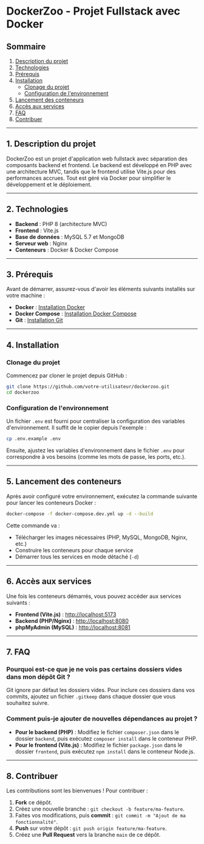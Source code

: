 
# DockerZoo - Projet Fullstack avec Docker

## Sommaire
1. [Description du projet](#description-du-projet)
2. [Technologies](#technologies)
3. [Prérequis](#prérequis)
4. [Installation](#installation)
   - [Clonage du projet](#clonage-du-projet)
   - [Configuration de l'environnement](#configuration-de-lenvironnement)
5. [Lancement des conteneurs](#lancement-des-conteneurs)
6. [Accès aux services](#accès-aux-services)
7. [FAQ](#faq)
8. [Contribuer](#contribuer)

---

## 1. Description du projet <a name="description-du-projet"></a>

DockerZoo est un projet d'application web fullstack avec séparation des composants backend et frontend. Le backend est développé en PHP avec une architecture MVC, tandis que le frontend utilise Vite.js pour des performances accrues. Tout est géré via Docker pour simplifier le développement et le déploiement.

---

## 2. Technologies <a name="technologies"></a>

- **Backend** : PHP 8 (architecture MVC)
- **Frontend** : Vite.js
- **Base de données** : MySQL 5.7 et MongoDB
- **Serveur web** : Nginx
- **Conteneurs** : Docker & Docker Compose

---

## 3. Prérequis <a name="prérequis"></a>

Avant de démarrer, assurez-vous d'avoir les éléments suivants installés sur votre machine :

- **Docker** : [Installation Docker](https://docs.docker.com/get-docker/)
- **Docker Compose** : [Installation Docker Compose](https://docs.docker.com/compose/install/)
- **Git** : [Installation Git](https://git-scm.com/)

---

## 4. Installation <a name="installation"></a>

### Clonage du projet <a name="clonage-du-projet"></a>

Commencez par cloner le projet depuis GitHub :

```bash
git clone https://github.com/votre-utilisateur/dockerzoo.git
cd dockerzoo
```

### Configuration de l'environnement <a name="configuration-de-lenvironnement"></a>

Un fichier `.env` est fourni pour centraliser la configuration des variables d'environnement. Il suffit de le copier depuis l'exemple :

```bash
cp .env.example .env
```

Ensuite, ajustez les variables d'environnement dans le fichier `.env` pour correspondre à vos besoins (comme les mots de passe, les ports, etc.).

---

## 5. Lancement des conteneurs <a name="lancement-des-conteneurs"></a>

Après avoir configuré votre environnement, exécutez la commande suivante pour lancer les conteneurs Docker :

```bash
docker-compose -f docker-compose.dev.yml up -d --build
```

Cette commande va :
- Télécharger les images nécessaires (PHP, MySQL, MongoDB, Nginx, etc.)
- Construire les conteneurs pour chaque service
- Démarrer tous les services en mode détaché (`-d`)

---

## 6. Accès aux services <a name="accès-aux-services"></a>

Une fois les conteneurs démarrés, vous pouvez accéder aux services suivants :

- **Frontend (Vite.js)** : [http://localhost:5173](http://localhost:5173)
- **Backend (PHP/Nginx)** : [http://localhost:8080](http://localhost:8080)
- **phpMyAdmin (MySQL)** : [http://localhost:8081](http://localhost:8081)

---

## 7. FAQ <a name="faq"></a>

### Pourquoi est-ce que je ne vois pas certains dossiers vides dans mon dépôt Git ?

Git ignore par défaut les dossiers vides. Pour inclure ces dossiers dans vos commits, ajoutez un fichier `.gitkeep` dans chaque dossier que vous souhaitez suivre.

### Comment puis-je ajouter de nouvelles dépendances au projet ?

- **Pour le backend (PHP)** : Modifiez le fichier `composer.json` dans le dossier `backend`, puis exécutez `composer install` dans le conteneur PHP.
- **Pour le frontend (Vite.js)** : Modifiez le fichier `package.json` dans le dossier `frontend`, puis exécutez `npm install` dans le conteneur Node.js.

---

## 8. Contribuer <a name="contribuer"></a>

Les contributions sont les bienvenues ! Pour contribuer :

1. **Fork** ce dépôt.
2. Créez une nouvelle branche : `git checkout -b feature/ma-feature`.
3. Faites vos modifications, puis **commit** : `git commit -m "Ajout de ma fonctionnalité"`.
4. **Push** sur votre dépôt : `git push origin feature/ma-feature`.
5. Créez une **Pull Request** vers la branche `main` de ce dépôt.
